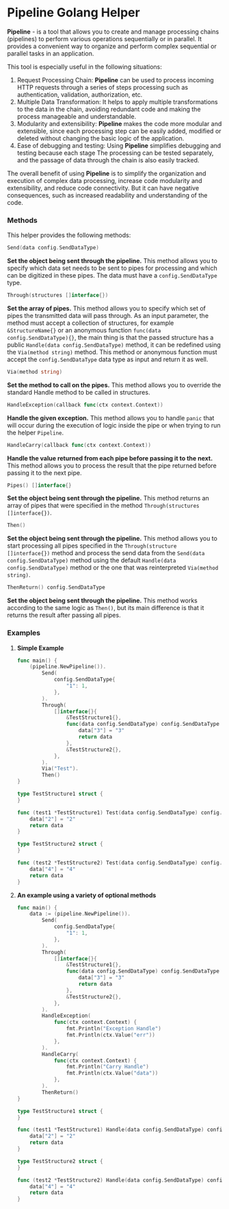 # Pipeline Golang Helper

**Pipeline** - is a tool that allows you to create and manage processing chains (pipelines) to perform
various operations sequentially or in parallel. It provides a convenient way to organize
and perform complex sequential or parallel tasks in an application.

This tool is especially useful in the following situations:

1. Request Processing Chain: **Pipeline** can be used to process incoming HTTP requests through a series of steps
   processing such as authentication, validation, authorization, etc.
2. Multiple Data Transformation: It helps to apply multiple transformations to the data in the chain, avoiding
   redundant code and making the process manageable and understandable.
3. Modularity and extensibility: **Pipeline** makes the code more modular and extensible, since each processing step can
   be easily added, modified or deleted without changing the basic logic of the application.
4. Ease of debugging and testing: Using **Pipeline** simplifies debugging and testing because each stage
   The processing can be tested separately, and the passage of data through the chain is also easily tracked.

The overall benefit of using **Pipeline** is to simplify the organization and execution of complex
data processing, increase code modularity and extensibility, and reduce code connectivity. But it can
have negative consequences, such as increased readability and understanding of the code.

### Methods

This helper provides the following methods:

```Go
Send(data config.SendDataType)
```

**Set the object being sent through the pipeline.**
This method allows you to specify which data set needs to be sent to pipes for processing and which can be digitized in
these pipes. The data must have a `config.SendDataType` type.

```Go
Through(structures []interface{})
```

**Set the array of pipes.**
This method allows you to specify which set of pipes the transmitted data will pass through. As an input parameter, the
method must accept a collection of structures, for example `&StructureName{}` or an anonymous
function `func(data config.SendDataType){}`, the
main
thing is that the passed structure has a public `Handle(data config.SendDataType)` method, it can be redefined using
the `Via(method string)`
method. This method or
anonymous function must accept the `config.SendDataType` data type as input and return it as well.

```Go
Via(method string)
```

**Set the method to call on the pipes.**
This method allows you to override the standard Handle method to be called in structures.

```Go
HandleException(callback func(ctx context.Context))
```

**Handle the given exception.** This method allows you to handle `panic` that
will occur during the execution of logic inside the pipe or when trying to run the helper `Pipeline`.

```Go
HandleCarry(callback func(ctx context.Context))
```

**Handle the value returned from each pipe before passing it to the next.**
This method allows you to process the result that the pipe returned before passing it to the next pipe.

```Go
Pipes() []interface{}
```

**Set the object being sent through the pipeline.** This method returns an array of pipes that were specified in the
method `Through(structures []interface{})`.

```Go
Then()
```

**Set the object being sent through the pipeline.** This method allows you to start processing all pipes specified in
the `Through(structure []interface{})` method and process the send data from the `Send(data config.SendDataType)` method
using the default `Handle(data config.SendDataType)` method or the one that was reinterpreted `Via(method string)`.

```Go
ThenReturn() config.SendDataType
```

**Set the object being sent through the pipeline.** This method works according to the same logic as `Then()`, but its
main
difference is that it returns the result after passing all pipes.

### Examples

1. **Simple Example**
   ```Go
   func main() {
       (pipeline.NewPipeline()).
           Send(
               config.SendDataType{
                   "1": 1,
               },
           ).
           Through(
               []interface{}{
                   &TestStructure1{},
                   func(data config.SendDataType) config.SendDataType {
                       data["3"] = "3"
                       return data
                   },
                   &TestStructure2{},
               },
           ).
           Via("Test").
           Then()
   }
   
   type TestStructure1 struct {
   }
   
   func (test1 *TestStructure1) Test(data config.SendDataType) config.SendDataType {
       data["2"] = "2"
       return data
   }
   
   type TestStructure2 struct {
   }
   
   func (test2 *TestStructure2) Test(data config.SendDataType) config.SendDataType {
       data["4"] = "4"
       return data
   }
   
   ```
2. **An example using a variety of optional methods**
   ```Go
   func main() {
       data := (pipeline.NewPipeline()).
           Send(
               config.SendDataType{
                   "1": 1,
               },
           ).
           Through(
               []interface{}{
                   &TestStructure1{},
                   func(data config.SendDataType) config.SendDataType {
                       data["3"] = "3"
                       return data
                   },
                   &TestStructure2{},
               },
           ).
           HandleException(
               func(ctx context.Context) {
                   fmt.Println("Exception Handle")
                   fmt.Println(ctx.Value("err"))
               },
           ).
           HandleCarry(
               func(ctx context.Context) {
                   fmt.Println("Carry Handle")
                   fmt.Println(ctx.Value("data"))
               },
           ).
           ThenReturn()
   }
   
   type TestStructure1 struct {
   }
   
   func (test1 *TestStructure1) Handle(data config.SendDataType) config.SendDataType {
       data["2"] = "2"
       return data
   }
   
   type TestStructure2 struct {
   }
   
   func (test2 *TestStructure2) Handle(data config.SendDataType) config.SendDataType {
       data["4"] = "4"
       return data
   }
   ```
